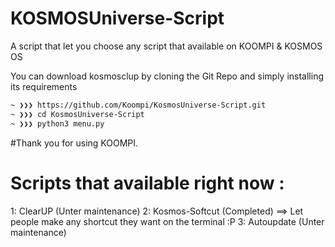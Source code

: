 # KOSMOSUniverse-Script

 A script that let you choose any script that available on KOOMPI & KOSMOS OS 

You can download kosmosclup by cloning the Git Repo and simply installing its requirements
```sh
~ ❯❯❯ https://github.com/Koompi/KosmosUniverse-Script.git
~ ❯❯❯ cd KosmosUniverse-Script
~ ❯❯❯ python3 menu.py
```
#Thank you for using KOOMPI.

# Scripts that available right now :
  1: ClearUP  (Unter maintenance)
  2: Kosmos-Softcut (Completed) ==> Let people make any shortcut they want on the terminal :P
  3: Autoupdate  (Unter maintenance)
